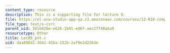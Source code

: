 ```yaml
---
content_type: resource
description: This is a supporting file for lecture 9.
file: https://ol-ocw-studio-app-qa.s3.amazonaws.com/courses/12-010-computational-methods-of-scientific-programming-fall-2011/daa898d1364145ba152b2af9e2d226de_Lec09_pnt.c
file_type: text/x-csrc
parent_uid: 5816426e-e626-2b91-ed6f-aec27f48aba8
resourcetype: Other
title: Lec09_pnt.c
uid: daa898d1-3641-45ba-152b-2af9e2d226de
---
```

